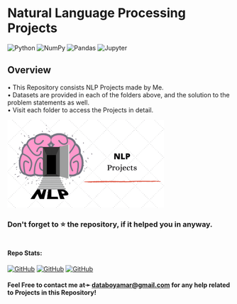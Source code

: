 # Natural Language Processing Projects<br>
<img alt="Python" src="https://img.shields.io/badge/python%20-%2314354C.svg?&style=for-the-badge&logo=python&logoColor=white" /> <img alt="NumPy" src="https://img.shields.io/badge/numpy%20-%23013243.svg?&style=for-the-badge&logo=numpy&logoColor=white" /> <img alt="Pandas" src="https://img.shields.io/badge/pandas%20-%23150458.svg?&style=for-the-badge&logo=pandas&logoColor=white" /> <img alt="Jupyter" src="https://img.shields.io/badge/Jupyter%20-%23F37626.svg?&style=for-the-badge&logo=Jupyter&logoColor=white" />


## Overview
• This Repository consists NLP Projects made by Me.<br/>
• Datasets are provided in each of the folders above, and the solution to the problem statements as well.<br>
• Visit each folder to access the Projects in detail.

<img src="https://github.com/amark720/Amar-kumar/blob/master/ScreenShots/NLP_Banner.png" alt="Landing Page" height="50%" width="70%" />

### Don't forget to ⭐ the repository, if it helped you in anyway.<br><br>

#### Repo Stats:
[![GitHub](https://img.shields.io/github/followers/amark720?style=social)](https://github.com/amark720)    [![GitHub](https://img.shields.io/github/stars/amark720/NLP-Projects?style=social)](https://github.com/amark720/NLP-Projects)    [![GitHub](https://img.shields.io/github/forks/amark720/NLP-Projects?style=social)](https://github.com/amark720/NLP-Projects)
#### Feel Free to contact me at➛ databoyamar@gmail.com for any help related to Projects in this Repository!
